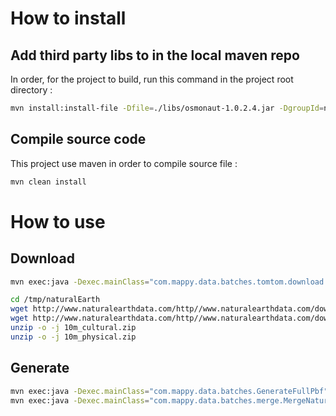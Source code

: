 # How to install

## Add third party libs to in the local maven repo

In order, for the project to build, run this command in the project root directory :

```bash
mvn install:install-file -Dfile=./libs/osmonaut-1.0.2.4.jar -DgroupId=net.morbz -DartifactId=osmonaut -Dversion=1.0.2.4 -Dpackaging=jar
```

## Compile source code

This project use maven in order to compile source file :

```bash
mvn clean install
```

# How to use
 
## Download

```bash
mvn exec:java -Dexec.mainClass="com.mappy.data.batches.tomtom.download.TomtomDownloader" -Dexec.args="/tmp/tomtomfiles 2016_09 yourLogin yourPassword"

cd /tmp/naturalEarth
wget http://www.naturalearthdata.com/http//www.naturalearthdata.com/download/10m/cultural/10m_cultural.zip
wget http://www.naturalearthdata.com/http//www.naturalearthdata.com/download/10m/physical/10m_physical.zip
unzip -o -j 10m_cultural.zip
unzip -o -j 10m_physical.zip
```
## Generate
```bash
mvn exec:java -Dexec.mainClass="com.mappy.data.batches.GenerateFullPbf" -Dexec.args="Belgique,Luxembourg /tmp/tomtomfiles /tmp/data Europe.osm.pbf 2"
mvn exec:java -Dexec.mainClass="com.mappy.data.batches.merge.MergeNaturalEarthTomtom" -Dexec.args="/tmp/naturalEarth /tmp/data"
```